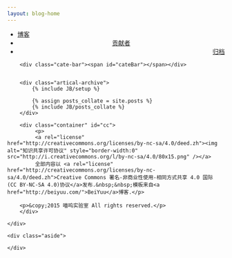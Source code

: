 ```yaml
---
layout: blog-home
---
```


<div class="index-content project">
    <div class="section">
        <ul class="artical-cate">
            <li><a href="/blog/"><span>博客</span></a></li>
            <li style="text-align:center"><a href="/blog/about-us.html"><span>贡献者</span></a></li>
            <li class="on" style="text-align:right"><a href="/blog/blog-archive.html"><span>归档</span></a></li>
        </ul>

        <div class="cate-bar"><span id="cateBar"></span></div>


        <div class="artical-archive">
            {% include JB/setup %}

            {% assign posts_collate = site.posts %}
            {% include JB/posts_collate %}
        </div>

        <div class="container" id="cc">
             <p>
             <a rel="license" href="http://creativecommons.org/licenses/by-nc-sa/4.0/deed.zh"><img alt="知识共享许可协议" style="border-width:0" src="http://i.creativecommons.org/l/by-nc-sa/4.0/80x15.png" /></a>
             全部内容以 <a rel="license" href="http://creativecommons.org/licenses/by-nc-sa/4.0/deed.zh">Creative Commons 署名-非商业性使用-相同方式共享 4.0 国际 (CC BY-NC-SA 4.0)协议</a>发布.&nbsp;&nbsp;模板来自<a href="http://beiyuu.com/">BeiYuu</a>博客.</p>

        <p>&copy;2015 喵呜实验室 All rights reserved.</p>
        </div>

    </div>

	<div class="aside">

    </div>
</div>
